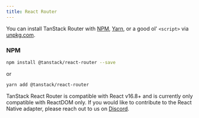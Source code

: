 ```yaml
---
title: React Router
---
```


You can install TanStack Router with [NPM](https://npmjs.com),
[Yarn](https://yarnpkg.com), or a good ol' `<script>` via
[unpkg.com](https://unpkg.com).

### NPM

```sh
npm install @tanstack/react-router --save
```

or

```sh
yarn add @tanstack/react-router
```

TanStack React Router is compatible with React v16.8+ and is currently only compatible with ReactDOM only. If you would like to contribute to the React Native adapter, please reach out to us on [Discord](https://tlinz.com/discord).

